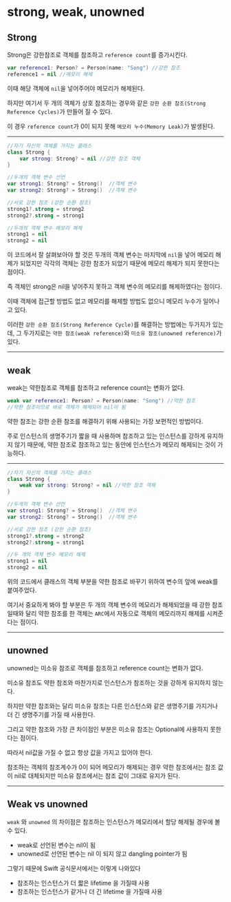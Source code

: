 # strong, weak, unowned

## Strong

Strong은 강한참조로 객체를 참조하고 `reference count`를 증가시킨다.

```swift
var reference1: Person? = Person(name: "Song") //강한 참조
reference1 = nil //메모리 해제
```

이때 해당 객체에 `nil`을 넣어주어야 메모리가 해제된다.

하지만 여기서 두 개의 객체가 상호 참조하는 경우와 같은 `강한 순환 참조(Strong Reference Cycles)`가 만들어 질 수 있다.

이 경우 `reference count`가 0이 되지 못해 `메모리 누수(Memory Leak)`가 발생된다.

***

```swift
//자기 자신의 객체를 가지는 클래스
class Strong {
    var strong: Strong? = nil //강한 참조 객체
}

//두개의 객체 변수 선언
var strong1: Strong? = Strong()  //객체 변수
var strong2: Strong? = Strong()  //객체 변수

//서로 강한 참조 (강한 순환 참조)
strong1?.strong = strong2
strong2?.strong = strong1

//두개의 객체 변수 메모리 해제
strong1 = nil
strong2 = nil
```

이 코드에서 잘 살펴보아야 할 것은 두개의 객체 변수는 마지막에 `nil`을 넣어 메모리 해제가 되었지만 각각의 객체는 강한 참조가 되었기 때문에 메모리 해제가 되지 못한다는 점이다.

즉 객체인 strong은 nil을 넣어주지 못하고 객체 변수의 메모리를 해제하였다는 점이다.

이때 객체에 접근할 방법도 없고 메모리를 해제할 방법도 없으니 메모리 누수가 일어나고 있다.

이러한 `강한 순환 참조(Strong Reference Cycle)`를 해결하는 방법에는 두가지가 있는데, 그 두가지로는 `약한 참조(weak reference)`와 `미소유 참조(unowned reference)`가 있다.

***

## weak

weak는 약한참조로 객체를 참조하고 reference count는 변화가 없다.

```swift
weak var reference1: Person? = Person(name: "Song") //약한 참조
//약한 참조이므로 바로 객체가 해제되어 nil이 됨
```

약한 참조는 강한 순환 참조를 해결하기 위해 사용되는 가장 보편적인 방법이다.

주로 인스턴스의 생명주기가 짧을 때 사용하며 참조하고 있는 인스턴스를 강하게 유지하지 않기 때문에, 약한 참조로 참조하고 있는 동안에 인스턴스가 메모리 해제되는 것이 가능하다.

***

```swift
//자기 자신의 객체를 가지는 클래스
class Strong {
    weak var strong: Strong? = nil //약한 참조 객체
}

//두개의 객체 변수 선언
var strong1: Strong? = Strong()  //객체 변수
var strong2: Strong? = Strong()  //객체 변수

//서로 강한 참조 (강한 순환 참조)
strong1?.strong = strong2
strong2?.strong = strong1

//두 개의 객체 변수 메모리 해제
strong1 = nil
strong2 = nil
```

위의 코드에서 클래스의 객체 부분을 약한 참조로 바꾸기 위하여 변수의 앞에 weak를 붙여주었다.

여기서 중요하게 봐야 할 부분은 두 개의 객체 변수의 메모리가 해제되었을 때 강한 참조 일때와 달리 약한 참조를 한 객체는 `ARC`에서 자동으로 객체의 메모리까지 해제를 시켜준다는 점이다.

***

## unowned

unowned는 미소유 참조로 객체를 참조하고 reference count는 변화가 없다.

미소유 참조도 약한 참조와 마찬가지로 인스턴스가 참조하는 것을 강하게 유지하지 않는다.

하지만 약한 참조와는 달리 미소유 참조는 다른 인스턴스와 같은 생명주기를 가지거나 더 긴 생명주기를 가질 때 사용한다.

그리고 약한 참조와 가장 큰 차이점인 부분은 미소유 참조는 Optional에 사용하지 못한다는 점이다.

따라서 nil값을 가질 수 없고 항상 값을 가지고 있어야 한다.

참조하는 객체의 참조계수가 0이 되어 메모리가 해제되는 경우 약한 참조에서는 참조 값이 nil로 대체되지만 미소유 참조에서는 참조 값이 그대로 유지가 된다.

***

## Weak vs unowned

`weak` 와 `unowned` 의 차이점은 참조하는 인스턴스가 메모리에서 할당 해제될 경우에 볼 수 있다.

- weak로 선언된 변수는 nil이 됨
- unowned로 선언된 변수는 nil 이 되지 않고 dangling pointer가 됨

그렇기 때문에 Swift 공식문서에서는 이렇게 나와있다

- 참조하는 인스턴스가 더 짧은 lifetime 을 가질때 사용
- 참조하는 인스턴스가 같거나 더 긴 lifetime 을 가질때 사용